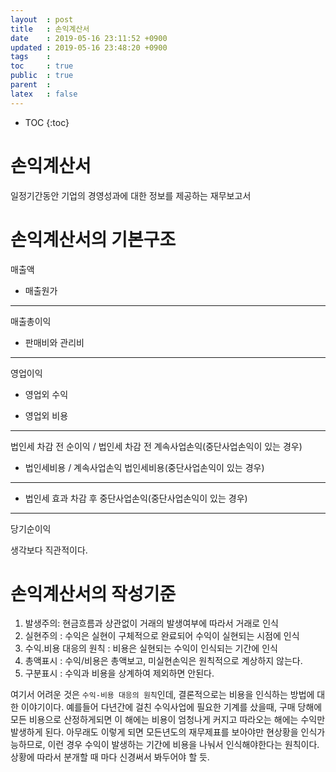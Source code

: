 ```yaml
---
layout  : post
title   : 손익계산서
date    : 2019-05-16 23:11:52 +0900
updated : 2019-05-16 23:48:20 +0900
tags    : 
toc     : true
public  : true
parent  : 
latex   : false
---
```

* TOC
{:toc}

# 손익계산서
일정기간동안 기업의 경영성과에 대한 정보를 제공하는 재무보고서

# 손익계산서의 기본구조

  매출액
- 매출원가
---
  매출총이익
- 판매비와 관리비
---
  영업이익
+ 영업외 수익
- 영업외 비용
---
  법인세 차감 전 순이익 / 법인세 차감 전 계속사업손익(중단사업손익이 있는 경우)
- 법인세비용 / 계속사업손익 법인세비용(중단사업손익이 있는 경우)
---
- 법인세 효과 차감 후 중단사업손익(중단사업손익이 있는 경우)
---
  당기순이익

생각보다 직관적이다. 

# 손익계산서의 작성기준
1. 발생주의: 현금흐름과 상관없이 거래의 발생여부에 따라서 거래로 인식
2. 실현주의 : 수익은 실현이 구체적으로 완료되어 수익이 실현되는 시점에 인식
3. 수익.비용 대응의 원칙 : 비용은 실현되는 수익이 인식되는 기간에 인식
4. 총액표시 : 수익/비용은 총액보고, 미실현손익은 원칙적으로 계상하지 않는다.
5. 구분표시 : 수익과 비용을 상계하여 제외하면 안된다.

여기서 어려운 것은 `수익-비용 대응의 원칙`인데, 결론적으로는 비용을 인식하는 방법에 대한 이야기이다.
예를들어 다년간에 걸친 수익사업에 필요한 기계를 샀을때, 구매 당해에 모든 비용으로 산정하게되면
이 해에는 비용이 엄청나게 커지고 따라오는 해에는 수익만 발생하게 된다.
아무래도 이렇게 되면 모든년도의 재무제표를 보아야만 현상황을 인식가능하므로, 
이런 경우 수익이 발생하는 기간에 비용을 나눠서 인식해야한다는 원칙이다.
상황에 따라서 분개할 때 마다 신경써서 봐두어야 할 듯.

